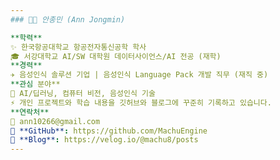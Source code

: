 ```yaml
---
### 🧑‍💻 안종민 (Ann Jongmin)

**학력**
✨ 한국항공대학교 항공전자통신공학 학사
🎓 서강대학교 AI/SW 대학원 데이터사이언스/AI 전공 (재학)
**경력**
✈️ 음성인식 솔루션 기업 | 음성인식 Language Pack 개발 직무 (재직 중)
**관심 분야**
🔭 AI/딥러닝, 컴퓨터 비전, 음성인식 기술
⚡ 개인 프로젝트와 학습 내용을 깃허브와 블로그에 꾸준히 기록하고 있습니다.
**연락처**
📧 ann10266@gmail.com
🔗 **GitHub**: https://github.com/MachuEngine
🔗 **Blog**: https://velog.io/@machu8/posts
---
```


<!---
MachuEngine/MachuEngine is a ✨ special ✨ repository because its `README.md` (this file) appears on your GitHub profile.
You can click the Preview link to take a look at your changes.
--->
